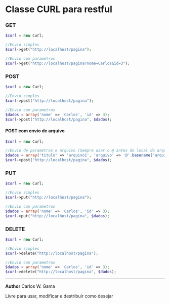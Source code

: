 # Classe CURL para restful

### GET
```php
$curl = new Curl;

//Envio simples
$curl->get("http://localhost/pagina"); 

//Envio com parametros
$curl->get("http://localhost/pagina?nome=Carlos&id=3"); 
```

### POST
```php
$curl = new Curl;

//Envio simples
$curl->post("http://localhost/pagina"); 

//Envio com parametros
$dados = array('nome' => 'Carlos', 'id' => 3);
$curl->post("http://localhost/pagina", $dados); 
```

#### POST com envio de arquivo
```php
$curl = new Curl;

//Envio de parametros e arquivo (Sempre usar o @ antes do local do arquivo)
$dados = array('titulo' => 'arquivo1', 'arquivo' => '@'.basename('arquivo.txt'));
$curl->post("http://localhost/pagina", $dados); 
```

### PUT
```php
$curl = new Curl;

//Envio simples
$curl->put("http://localhost/pagina"); 

//Envio com parametros
$dados = array('nome' => 'Carlos', 'id' => 3);
$curl->put("http://localhost/pagina", $dados); 
```

### DELETE
```php
$curl = new Curl;

//Envio simples
$curl->delete("http://localhost/pagina"); 

//Envio com parametros
$dados = array('nome' => 'Carlos', 'id' => 3);
$curl->delete("http://localhost/pagina", $dados); 
```


----
**Author** Carlos W. Gama

Livre para usar, modificar e destribuir como desejar